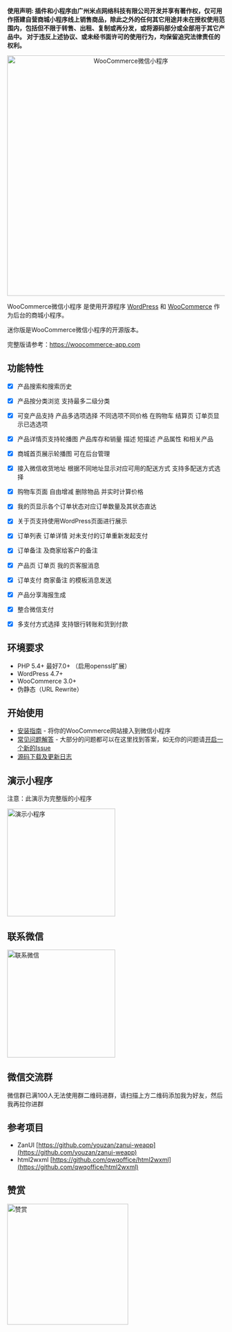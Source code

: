 **使用声明: 插件和小程序由广州米点网络科技有限公司开发并享有著作权，仅可用作搭建自营商城小程序线上销售商品，除此之外的任何其它用途并未在授权使用范围内，包括但不限于转售、出租、复制或再分发，或将源码部分或全部用于其它产品中。
对于违反上述协议、或未经书面许可的使用行为，均保留追究法律责任的权利。**
<p align="center">
	<img src="https://www.qwqoffice.com/attached/image/20180208/20180208232535_47069.png" alt="WooCommerce微信小程序" title="WooCommerce微信小程序" width="557"/>
</p>


WooCommerce微信小程序 是使用开源程序 [WordPress](https://wordpress.org/) 和 [WooCommerce](https://woocommerce.com/) 作为后台的商城小程序。

迷你版是WooCommerce微信小程序的开源版本。

完整版请参考：https://woocommerce-app.com

## 功能特性

- [x] 产品搜索和搜索历史
- [x] 产品按分类浏览 支持最多二级分类
- [x] 可变产品支持 产品多选项选择 不同选项不同价格 在购物车 结算页 订单页显示已选选项
- [x] 产品详情页支持轮播图 产品库存和销量 描述 短描述 产品属性 和相关产品
- [x] 商城首页展示轮播图 可在后台管理
- [x] 接入微信收货地址 根据不同地址显示对应可用的配送方式 支持多配送方式选择
- [x] 购物车页面 自由增减 删除物品 并实时计算价格
- [x] 我的页显示各个订单状态对应订单数量及其状态直达
- [x] 关于页支持使用WordPress页面进行展示
- [x] 订单列表 订单详情 对未支付的订单重新发起支付
- [x] 订单备注 及商家给客户的备注
- [x] 产品页 订单页 我的页客服消息
- [x] 订单支付 商家备注 的模板消息发送
- [x] 产品分享海报生成
- [x] 整合微信支付
- [x] 多支付方式选择 支持银行转账和货到付款


## 环境要求

- PHP 5.4+ 最好7.0+ （启用openssl扩展）
- WordPress 4.7+
- WooCommerce 3.0+
- 伪静态（URL Rewrite）

## 开始使用

* [安装指南](https://github.com/qwqoffice/woocommerce-to-wechatapp-mini/wiki/Installation-Guide) - 将你的WooCommerce网站接入到微信小程序
* [常见问题解答](https://github.com/qwqoffice/woocommerce-to-wechatapp-mini/wiki/FAQ) - 大部分的问题都可以在这里找到答案，如无你的问题请[开启一个新的Issue](https://github.com/qwqoffice/woocommerce-to-wechatapp-mini/issues/new)
* [源码下载及更新日志](https://github.com/qwqoffice/woocommerce-to-wechatapp-mini/releases)

## 演示小程序

注意：此演示为完整版的小程序

<img src="https://www.qwqoffice.com/woocommerce-to-wechatapp/images/qrcode.jpg" alt="演示小程序" title="演示小程序" width="250"/>

## 联系微信

<img src="https://www.qwqoffice.com/attached/image/20180208/20180208220742_15429.jpg" alt="联系微信" title="联系微信" width="250"/>

## 微信交流群

微信群已满100人无法使用群二维码进群，请扫描上方二维码添加我为好友，然后我再拉你进群

## 参考项目

* ZanUI [https://github.com/youzan/zanui-weapp](https://github.com/youzan/zanui-weapp)
* html2wxml [https://github.com/qwqoffice/html2wxml](https://github.com/qwqoffice/html2wxml)

## 赞赏

<img src="https://www.qwqoffice.com/attached/image/20181204/20181204141907_46177.png" alt="赞赏" title="赞赏" width="280"/>

